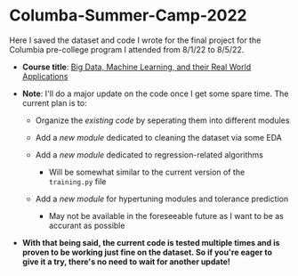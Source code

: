 # Columba-Summer-Camp-2022
Here I saved the dataset and code I wrote for the final project for the Columbia pre-college program I attended from 8/1/22 to 8/5/22.

- **Course title**: [Big Data, Machine Learning, and their Real World Applications](https://precollege.sps.columbia.edu/highschool/online/courses/1-week/big-data-machine-learning-and-their-real-world-applications)

- **Note**: I'll do a major update on the code once I get some spare time. The current plan is to:
  - Organize the *existing code* by seperating them into different modules
  - Add a *new module* dedicated to cleaning the dataset via some EDA
  - Add a *new module* dedicated to regression-related algorithms
    - Will be somewhat similar to the current version of the `training.py` file

  - Add a *new module* for hypertuning modules and tolerance prediction
    - May not be available in the foreseeable future as I want to be as accurant as possible

- **With that being said, the current code is tested multiple times and is proven to be working just fine on the dataset. So if you're eager to give it a try, there's no need to wait for another update!**
